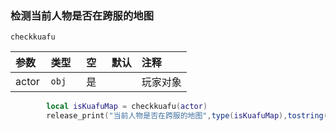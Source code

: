 ### 检测当前人物是否在跨服的地图

`checkkuafu`

| 参数  | 类型  | 空   | 默认 | 注释     |
| :---- | :---- | :--- | :--- | :------- |
| actor | `obj` | 是   |      | 玩家对象 |
```lua
        local isKuafuMap = checkkuafu(actor)
        release_print("当前人物是否在跨服的地图",type(isKuafuMap),tostring(isKuafuMap))
```

<br />

